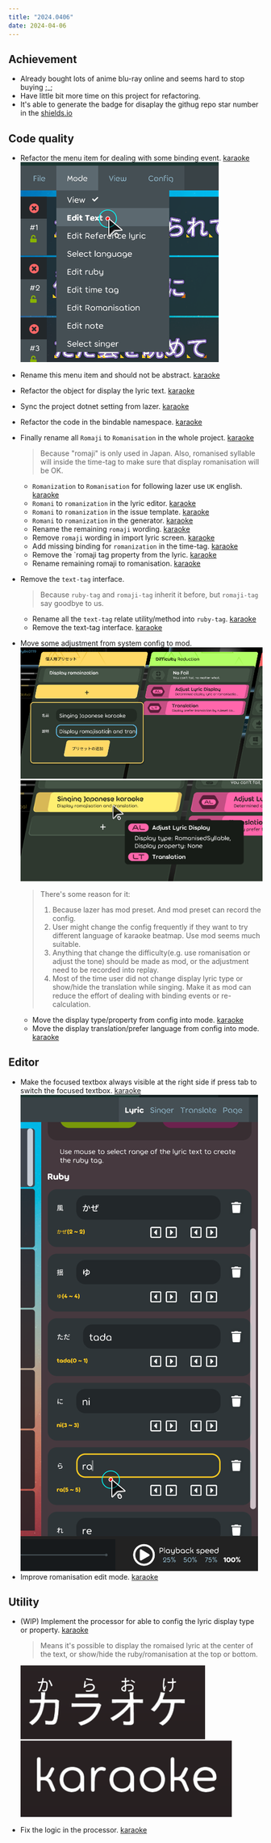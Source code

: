 ```yaml
---
title: "2024.0406"
date: 2024-04-06
---
```


## Achievement

- Already bought lots of anime blu-ray online and seems hard to stop buying ;\_;
- Have little bit more time on this project for refactoring.
- It's able to generate the badge for disaplay the githug repo star number in the [shields.io](https://shields.io/badges/git-hub-repo-stars)

## Code quality

- Refactor the menu item for dealing with some binding event. [karaoke](#2173@andy840119)  
  ![](res/2024-04-06-23-02-20.png)
- Rename this menu item and should not be abstract. [karaoke](#2174@andy840119)
- Refactor the object for display the lyric text. [karaoke](#2175@andy840119)
- Sync the project dotnet setting from lazer. [karaoke](#2179@andy840119)
- Refactor the code in the bindable namespace. [karaoke](#2181@andy840119)
- Finally rename all `Romaji` to `Romanisation` in the whole project. [karaoke](#2145@andy840119)

  > Because "romaji" is only used in Japan.
  > Also, romanised syllable will inside the time-tag to make sure that display romanisation will be OK.

  - `Romanization` to `Romanisation` for following lazer use `UK` english. [karaoke](#2180@andy840119)
  - `Romani` to `romanization` in the lyric editor. [karaoke](#2182#2183@andy840119)
  - `Romani` to `romanization` in the issue template. [karaoke](#2184@andy840119)
  - `Romani` to `romanization` in the generator. [karaoke](#2187@andy840119)
  - Rename the remaining `romaji` wording. [karaoke](#2188@andy840119)
  - Remove `romaji` wording in import lyric screen. [karaoke](#2189@andy840119)
  - Add missing binding for `romanization` in the time-tag. [karaoke](#2192@andy840119)
  - Remove the `romaji tag property from the lyric. [karaoke](#2193@andy840119)
  - Rename remaining romaji to romanisation. [karaoke](#2196@andy840119)

- Remove the `text-tag` interface.

  > Because `ruby-tag` and `romaji-tag` inherit it before, but `romaji-tag` say goodbye to us.

  - Rename all the `text-tag` relate utility/method into `ruby-tag`. [karaoke](#2194@andy840119)
  - Remove the text-tag interface. [karaoke](#2195@andy840119)

- Move some adjustment from system config to mod.  
  ![](res/2024-04-07-11-16-06.png)  
  ![](res/2024-04-07-11-16-41.png)

  > There's some reason for it:
  >
  > 1. Because lazer has mod preset. And mod preset can record the config.
  > 2. User might change the config frequently if they want to try different language of karaoke beatmap. Use mod seems much suitable.
  > 3. Anything that change the difficulty(e.g. use romanisation or adjust the tone) should be made as mod, or the adjustment need to be recorded into replay.
  > 4. Most of the time user did not change display lyric type or show/hide the translation while singing. Make it as mod can reduce the effort of dealing with binding events or re-calculation.

  - Move the display type/property from config into mode. [karaoke](#2199@andy840119)
  - Move the display translation/prefer language from config into mode. [karaoke](#2201@andy840119)

## Editor

- Make the focused textbox always visible at the right side if press tab to switch the focused textbox. [karaoke](#2205@andy840119)  
  ![](res/2024-04-07-11-30-40.png)
- Improve romanisation edit mode. [karaoke](#2206@andy840119)

## Utility

- (WIP) Implement the processor for able to config the lyric display type or property. [karaoke](#2176@andy840119)

  > Means it's possible to display the romaised lyric at the center of the text, or show/hide the ruby/romanisation at the top or bottom.

  ![](res/2024-04-06-23-04-56.png)  
  ![](res/2024-04-06-23-18-47.png)

- Fix the logic in the processor. [karaoke](#2204@andy840119)
